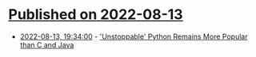 # [Published on 2022-08-13](index.md)

* [2022-08-13, 19:34:00](https://developers.slashdot.org/story/22/08/13/1847228/unstoppable-python-remains-more-popular-than-c-and-java?utm_source=rss1.0mainlinkanon&utm_medium=feed) - ['Unstoppable' Python Remains More Popular than C and Java](https://developers.slashdot.org/story/22/08/13/1847228/unstoppable-python-remains-more-popular-than-c-and-java?utm_source=rss1.0mainlinkanon&utm_medium=feed)
